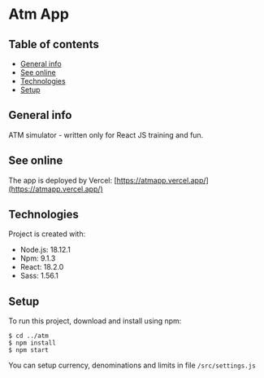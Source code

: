 # Atm App

## Table of contents
* [General info](#general-info)
* [See online](#see-online)
* [Technologies](#technologies)
* [Setup](#setup)

## General info
ATM simulator - written only for React JS training and fun.

## See online
The app is deployed by Vercel:
[https://atmapp.vercel.app/](https://atmapp.vercel.app/)
	
## Technologies
Project is created with:
* Node.js: 18.12.1
* Npm: 9.1.3
* React: 18.2.0
* Sass: 1.56.1
	
## Setup
To run this project, download and install using npm:
```
$ cd ../atm
$ npm install
$ npm start
```
You can setup currency, denominations and limits in file `/src/settings.js`
